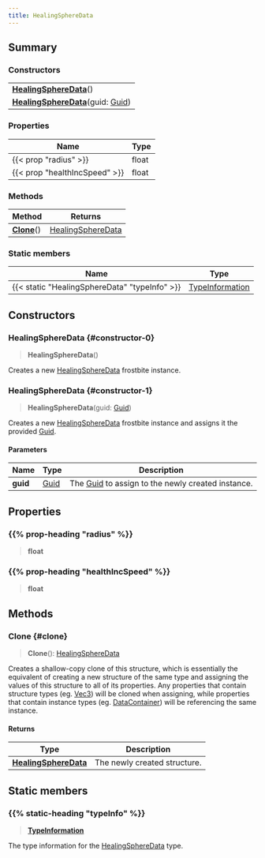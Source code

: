 ```yaml
---
title: HealingSphereData
---
```


## Summary

### Constructors

|  |
| --- |
| **[HealingSphereData](#constructor-0)**() |
| **[HealingSphereData](#constructor-1)**(guid: [Guid](/vext/ref/shared/type/guid)) |

### Properties

| Name | Type |
| ---- | ---- |
| {{< prop "radius" >}} | float |
| {{< prop "healthIncSpeed" >}} | float |

### Methods

| Method | Returns |
| ------ | ------- |
| **[Clone](#clone)**() | [HealingSphereData](/vext/ref/fb/healingspheredata) |

### Static members

| Name | Type |
| ---- | ---- |
| {{< static "HealingSphereData" "typeInfo" >}} | [TypeInformation](/vext/ref/shared/type/typeinformation) |

## Constructors

### HealingSphereData {#constructor-0}

> **HealingSphereData**()

Creates a new [HealingSphereData](/vext/ref/fb/healingspheredata) frostbite instance.

### HealingSphereData {#constructor-1}

> **HealingSphereData**(guid: [Guid](/vext/ref/shared/type/guid))

Creates a new [HealingSphereData](/vext/ref/fb/healingspheredata) frostbite instance and assigns it the provided [Guid](/vext/ref/shared/type/guid).

#### Parameters

| Name | Type | Description |
| ---- | ---- | ----------- |
| **guid** | [Guid](/vext/ref/shared/type/guid) | The [Guid](/vext/ref/shared/type/guid) to assign to the newly created instance. |

## Properties

### {{% prop-heading "radius" %}}

> **float**

### {{% prop-heading "healthIncSpeed" %}}

> **float**

## Methods

### Clone {#clone}

> **Clone**(): [HealingSphereData](/vext/ref/fb/healingspheredata)

Creates a shallow-copy clone of this structure, which is essentially the equivalent of creating a new structure of the same type and assigning the values of this structure to all of its properties. Any properties that contain structure types (eg. [Vec3](/vext/ref/shared/type/vec3)) will be cloned when assigning, while properties that contain instance types (eg. [DataContainer](/vext/ref/shared/type/datacontainer)) will be referencing the same instance.

#### Returns

| Type | Description |
| ---- | ----------- |
| **[HealingSphereData](/vext/ref/fb/healingspheredata)** | The newly created structure. |

## Static members

### {{% static-heading "typeInfo" %}}

> **[TypeInformation](/vext/ref/shared/type/typeinformation)**

The type information for the [HealingSphereData](/vext/ref/fb/healingspheredata) type.

